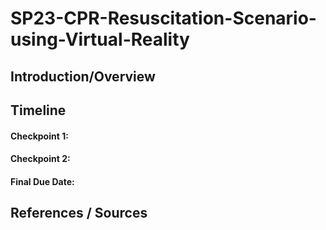 # SP23-CPR-Resuscitation-Scenario-using-Virtual-Reality

## Introduction/Overview

## Timeline

#### Checkpoint 1:

#### Checkpoint 2:

#### Final Due Date: 

## References / Sources
